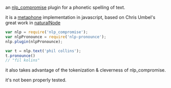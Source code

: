 an [nlp_compromise](https://github.com/nlp-compromise/nlp_compromise) plugin for a phonetic spelling of text.

it is a [metaphone](https://en.wikipedia.org/wiki/Metaphone) implementation in javascript, based on Chris Umbel's great work in [naturalNode](https://github.com/NaturalNode/natural/blob/master/lib/natural/phonetics/metaphone.js)

```javascript
var nlp = require('nlp_compromise');
var nlpPronounce = require('nlp-pronounce');
nlp.plugin(nlpPronounce);

var t = nlp.text('phil collins');
t.pronounce()
// "fil kolins"
```

it also takes advantage of the tokenization & cleverness of nlp_compromise.

it's not been properly tested.